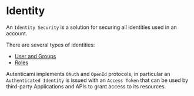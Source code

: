# Identity

An `Identity Security` is a solution for securing all identities used in an account.

There are several types of identities:

- [User and Groups](accounts/identities/users-groups.md)
- [Roles](accounts/identities/roles.md)

Autenticami implements `OAuth` and `OpenId` protocols, in particular an `Authenticated Identity` is issued with an `Access Token` that can be used by third-party Applications and APIs to grant access to its resources.
